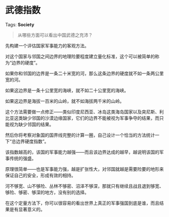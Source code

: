 # 武德指数

Tags: **Society**

> 从哪些方面可以看出中国武德之充沛？



先构建一个评估国家军事能力的客观方法。

对这个国家与邻国之间边界的地理险要程度建立量化标准，这个可以被简单的称为“边界的硬度”。

如果你和邻国的边界是一条二十米宽的河，那么这条边界的硬度就不如一条两公里宽的河。

如果这边界是一条十公里宽的海峡，就不如二十公里宽的海峡。

如果这边界是海拔一百米的山岭，就不如海拔两千米的山岭。

这个方法需要做一点修正——类似印度尼西亚、冰岛这类海岛国家以及突尼斯、利比亚这类缺少邻国的沙漠边缘国家，它们的边界不能被视为军事争夺的结果，而只能视为缺少邻国的结果。

然后你将考察对象国的国界线完整的计算一圈，自己设计一个恰当的方法统计一下“总边界硬度指数”。

该指数越高的，该国的军事能力越强——而且该边界达成的越早，越说明该国的军事传统的强盛。

原理很简单——也是军事能力强，越是扩张性大，对邻国就越是需要险要的地形来保证自己的安全，形成有效的相持。

河不够宽、山不够险、丛林不够密、沼泽不够深，那就只有继续且战且退到够宽、够险、够密、够深的地方，没有别的选择。

在这个定量方法下，你可以很容易的看出世界上真正的军事强国到底是谁，而且结果是有显著意义的。



